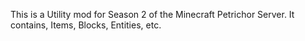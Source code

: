 This is a Utility mod for Season 2 of the Minecraft Petrichor Server. It contains, Items, Blocks, Entities, etc. 
